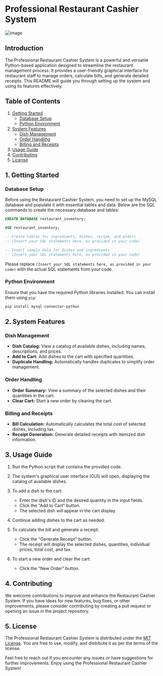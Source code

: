 # Professional Restaurant Cashier System

![image](https://github.com/Mohammed20037/Restaurant-cashier-system/assets/113844625/0861b398-2998-42b0-a4f3-9f80dd74f4cc)


## Introduction

The Professional Restaurant Cashier System is a powerful and versatile Python-based application designed to streamline the restaurant management process. It provides a user-friendly graphical interface for restaurant staff to manage orders, calculate bills, and generate detailed receipts. This README will guide you through setting up the system and using its features effectively.

## Table of Contents

1. [Getting Started](#getting-started)
   - [Database Setup](#database-setup)
   - [Python Environment](#python-environment)
2. [System Features](#system-features)
   - [Dish Management](#dish-management)
   - [Order Handling](#order-handling)
   - [Billing and Receipts](#billing-and-receipts)
3. [Usage Guide](#usage-guide)
4. [Contributing](#contributing)
5. [License](#license)

## 1. Getting Started

### Database Setup

Before using the Restaurant Cashier System, you need to set up the MySQL database and populate it with essential tables and data. Below are the SQL commands to create the necessary database and tables:

```sql
CREATE DATABASE restaurant_inventory;

USE restaurant_inventory;

-- Create tables for ingredients, dishes, recipe, and orders
-- (Insert your SQL statements here, as provided in your code)

-- Insert sample data for dishes and ingredients
-- (Insert your SQL statements here, as provided in your code)
```

Please replace `(Insert your SQL statements here, as provided in your code)` with the actual SQL statements from your code.

### Python Environment

Ensure that you have the required Python libraries installed. You can install them using `pip`:

```bash
pip install mysql-connector-python
```

## 2. System Features

### Dish Management

- **Dish Catalog:** View a catalog of available dishes, including names, descriptions, and prices.
- **Add to Cart:** Add dishes to the cart with specified quantities.
- **Duplicate Handling:** Automatically handles duplicates to simplify order management.

### Order Handling

- **Order Summary:** View a summary of the selected dishes and their quantities in the cart.
- **Clear Cart:** Start a new order by clearing the cart.

### Billing and Receipts

- **Bill Calculation:** Automatically calculates the total cost of selected dishes, including tax.
- **Receipt Generation:** Generate detailed receipts with itemized dish information.

## 3. Usage Guide

1. Run the Python script that contains the provided code.

2. The system's graphical user interface (GUI) will open, displaying the catalog of available dishes.

3. To add a dish to the cart:
   - Enter the dish's ID and the desired quantity in the input fields.
   - Click the "Add to Cart" button.
   - The selected dish will appear in the cart display.

4. Continue adding dishes to the cart as needed.

5. To calculate the bill and generate a receipt:
   - Click the "Generate Receipt" button.
   - The receipt will display the selected dishes, quantities, individual prices, total cost, and tax.

6. To start a new order and clear the cart:
   - Click the "New Order" button.

## 4. Contributing

We welcome contributions to improve and enhance the Restaurant Cashier System. If you have ideas for new features, bug fixes, or other improvements, please consider contributing by creating a pull request or opening an issue in the project repository.

## 5. License

The Professional Restaurant Cashier System is distributed under the [MIT License](LICENSE). You are free to use, modify, and distribute it as per the terms of the license.

Feel free to reach out if you encounter any issues or have suggestions for further improvements. Enjoy using the Professional Restaurant Cashier System!
